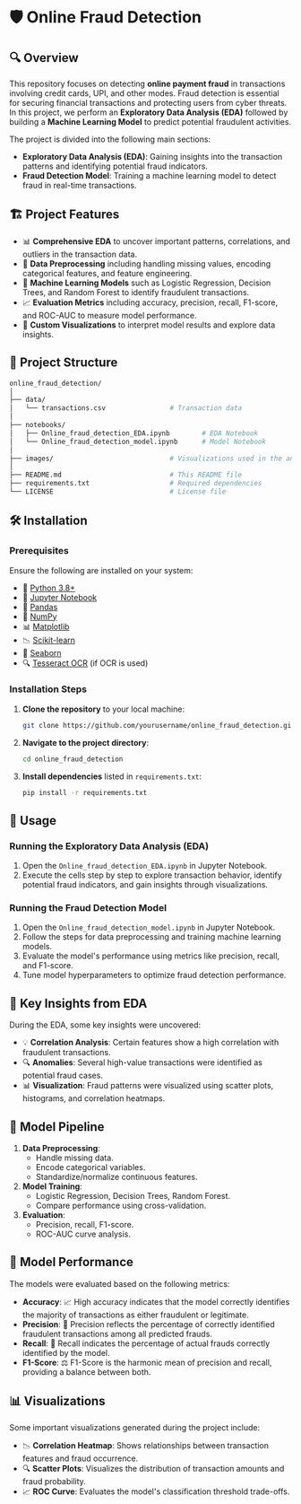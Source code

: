 

# 🛡️ Online Fraud Detection

## 🔍 Overview

This repository focuses on detecting **online payment fraud** in transactions involving credit cards, UPI, and other modes. Fraud detection is essential for securing financial transactions and protecting users from cyber threats. In this project, we perform an **Exploratory Data Analysis (EDA)** followed by building a **Machine Learning Model** to predict potential fraudulent activities.

The project is divided into the following main sections:
- **Exploratory Data Analysis (EDA)**: Gaining insights into the transaction patterns and identifying potential fraud indicators.
- **Fraud Detection Model**: Training a machine learning model to detect fraud in real-time transactions.

## 🏗️ Project Features

- 📊 **Comprehensive EDA** to uncover important patterns, correlations, and outliers in the transaction data.
- 🔄 **Data Preprocessing** including handling missing values, encoding categorical features, and feature engineering.
- 🤖 **Machine Learning Models** such as Logistic Regression, Decision Trees, and Random Forest to identify fraudulent transactions.
- 📈 **Evaluation Metrics** including accuracy, precision, recall, F1-score, and ROC-AUC to measure model performance.
- 🎨 **Custom Visualizations** to interpret model results and explore data insights.

## 📂 Project Structure

```bash
online_fraud_detection/
│
├── data/
│   └── transactions.csv                # Transaction data
│
├── notebooks/
│   ├── Online_fraud_detection_EDA.ipynb        # EDA Notebook
│   └── Online_fraud_detection_model.ipynb      # Model Notebook
│
├── images/                             # Visualizations used in the analysis
│
├── README.md                           # This README file
├── requirements.txt                    # Required dependencies
└── LICENSE                             # License file
```

## 🛠️ Installation

### Prerequisites

Ensure the following are installed on your system:

- 🐍 [Python 3.8+](https://www.python.org/downloads/)
- 📒 [Jupyter Notebook](https://jupyter.org/install)
- 🐼 [Pandas](https://pandas.pydata.org/)
- 🧮 [NumPy](https://numpy.org/)
- 📊 [Matplotlib](https://matplotlib.org/)
- 📉 [Scikit-learn](https://scikit-learn.org/)
- 🎨 [Seaborn](https://seaborn.pydata.org/)
- 🔍 [Tesseract OCR](https://github.com/tesseract-ocr/tesseract) (if OCR is used)

### Installation Steps

1. **Clone the repository** to your local machine:
    ```bash
    git clone https://github.com/yourusername/online_fraud_detection.git
    ```
2. **Navigate to the project directory**:
    ```bash
    cd online_fraud_detection
    ```
3. **Install dependencies** listed in `requirements.txt`:
    ```bash
    pip install -r requirements.txt
    ```

## 🚀 Usage

### Running the Exploratory Data Analysis (EDA)
1. Open the `Online_fraud_detection_EDA.ipynb` in Jupyter Notebook.
2. Execute the cells step by step to explore transaction behavior, identify potential fraud indicators, and gain insights through visualizations.

### Running the Fraud Detection Model
1. Open the `Online_fraud_detection_model.ipynb` in Jupyter Notebook.
2. Follow the steps for data preprocessing and training machine learning models.
3. Evaluate the model's performance using metrics like precision, recall, and F1-score.
4. Tune model hyperparameters to optimize fraud detection performance.

## 🧠 Key Insights from EDA

During the EDA, some key insights were uncovered:
- 💡 **Correlation Analysis**: Certain features show a high correlation with fraudulent transactions.
- 🔍 **Anomalies**: Several high-value transactions were identified as potential fraud cases.
- 📊 **Visualization**: Fraud patterns were visualized using scatter plots, histograms, and correlation heatmaps.

## 🔧 Model Pipeline

1. **Data Preprocessing**: 
   - Handle missing data.
   - Encode categorical variables.
   - Standardize/normalize continuous features.
2. **Model Training**:
   - Logistic Regression, Decision Trees, Random Forest.
   - Compare performance using cross-validation.
3. **Evaluation**:
   - Precision, recall, F1-score.
   - ROC-AUC curve analysis.

## 🧪 Model Performance

The models were evaluated based on the following metrics:

- **Accuracy**: 📈 High accuracy indicates that the model correctly identifies the majority of transactions as either fraudulent or legitimate.
- **Precision**: 🎯 Precision reflects the percentage of correctly identified fraudulent transactions among all predicted frauds.
- **Recall**: 🔄 Recall indicates the percentage of actual frauds correctly identified by the model.
- **F1-Score**: ⚖️ F1-Score is the harmonic mean of precision and recall, providing a balance between both.

## 📊 Visualizations

Some important visualizations generated during the project include:
- 📉 **Correlation Heatmap**: Shows relationships between transaction features and fraud occurrence.
- 🔍 **Scatter Plots**: Visualizes the distribution of transaction amounts and fraud probability.
- 📈 **ROC Curve**: Evaluates the model's classification threshold trade-offs.

